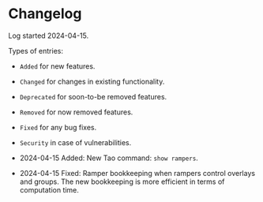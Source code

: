 # Changelog

Log started 2024-04-15.

Types of entries:
- `Added` for new features.
- `Changed` for changes in existing functionality.
- `Deprecated` for soon-to-be removed features.
- `Removed` for now removed features.
- `Fixed` for any bug fixes.
- `Security` in case of vulnerabilities.

- 2024-04-15 Added: New Tao command: `show rampers`.

- 2024-04-15 Fixed: Ramper bookkeeping when rampers control overlays and groups. 
The new bookkeeping is more efficient in terms of computation time.

